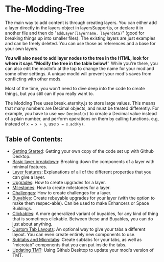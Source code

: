# The-Modding-Tree
The main way to add content is through creating layers. You can either add a layer directly in the layers object in layersSupportjs,
or declare it in another file and then do "`addLayer(layername, layerdata)`"
(good for breaking things up into smaller files). The existing layers are just examples and can be freely deleted.
You can use those as references and a base for your own layers.


**You will also need to add layer nodes to the tree in the HTML, look for where it says "Modify the tree in the table below!"** While you're there, you can also edit the modInfo at the top to change the name for your mod and some other settings. A unique modId will prevent your mod's saves from conflicting with other mods.


Most of the time, you won't need to dive deep into the code to create things, but you still can if you really want to.


The Modding Tree uses break_eternity.js to store large values. This means that many numbers are Decimal objects,
and must be treated differently. For example, you have to use `new Decimal(x)` to create a Decimal value instead of a
plain number, and perform operations on them by calling functions. e.g, instead of `x = x + y`, use `x = x.add(y)`.


## Table of Contents:

- [Getting Started](getting-started.md): Getting your own copy of the code set up with Github Desktop.
- [Basic layer breakdown](basic-layer-breakdown.md): Breaking down the components of a layer with minimal features.
- [Layer features](layer-features.md): Explanations of all of the different properties that you can give a layer.
- [Upgrades](upgrades.md): How to create upgrades for a layer.
- [Milestones](milestones.md): How to create milestones for a layer.
- [Challenges](challenges.md): How to create challenges for a layer.
- [Buyables](buyables.md): Create rebuyable upgrades for your layer (with the option to make them respec-able).
                           Can be used to make Enhancers or Space Buildings.
- [Clickables](clickables.md): A more generalized variant of buyables, for any kind of thing that is sometimes clickable.
                               Between these and Buyables, you can do just about anything.
- [Custom Tab Layouts](custom-tab-layouts.md): An optional way to give your tabs a different layout.
                                                   You can even create entirely new components to use.
- [Subtabs and Microtabs](subtabs-and-microtabs.md): Create subtabs for your tabs, as well as "microtab" components that you can put inside the tabs.
- [Updating TMT](updating-tmt.md): Using Github Desktop to update your mod's version of TMT.
